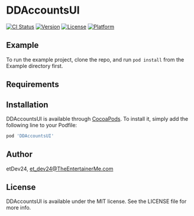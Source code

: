 # DDAccountsUI

[![CI Status](https://img.shields.io/travis/etDev24/DDAccountsUI.svg?style=flat)](https://travis-ci.org/etDev24/DDAccountsUI)
[![Version](https://img.shields.io/cocoapods/v/DDAccountsUI.svg?style=flat)](https://cocoapods.org/pods/DDAccountsUI)
[![License](https://img.shields.io/cocoapods/l/DDAccountsUI.svg?style=flat)](https://cocoapods.org/pods/DDAccountsUI)
[![Platform](https://img.shields.io/cocoapods/p/DDAccountsUI.svg?style=flat)](https://cocoapods.org/pods/DDAccountsUI)

## Example

To run the example project, clone the repo, and run `pod install` from the Example directory first.

## Requirements

## Installation

DDAccountsUI is available through [CocoaPods](https://cocoapods.org). To install
it, simply add the following line to your Podfile:

```ruby
pod 'DDAccountsUI'
```

## Author

etDev24, et_dev24@TheEntertainerMe.com

## License

DDAccountsUI is available under the MIT license. See the LICENSE file for more info.
